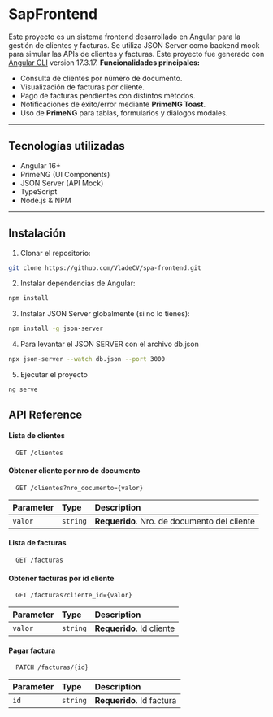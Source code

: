 # SapFrontend
Este proyecto es un sistema frontend desarrollado en Angular para la gestión de clientes y facturas.
Se utiliza JSON Server como backend mock para simular las APIs de clientes y facturas.
Este proyecto fue generado con [Angular CLI](https://github.com/angular/angular-cli) version 17.3.17.
**Funcionalidades principales:**
- Consulta de clientes por número de documento.
- Visualización de facturas por cliente.
- Pago de facturas pendientes con distintos métodos.
- Notificaciones de éxito/error mediante **PrimeNG Toast**.
- Uso de **PrimeNG** para tablas, formularios y diálogos modales.
---

## Tecnologías utilizadas
- Angular 16+
- PrimeNG (UI Components)
- JSON Server (API Mock)
- TypeScript
- Node.js & NPM

---
## Instalación
1. Clonar el repositorio:

```bash
git clone https://github.com/VladeCV/spa-frontend.git
```
2. Instalar dependencias de Angular:

```bash
npm install
```
3. Instalar JSON Server globalmente (si no lo tienes):

```bash
npm install -g json-server
```
4. Para levantar el JSON SERVER con el archivo db.json
```bash
npx json-server --watch db.json --port 3000
```
5. Ejecutar el proyecto
```bash
ng serve
```
## API Reference

#### Lista de clientes

```http
  GET /clientes
```
#### Obtener cliente por nro de documento

```http
  GET /clientes?nro_documento={valor}
```

| Parameter | Type     | Description                       |
| :-------- | :------- | :-------------------------------- |
| `valor`      | `string` | **Requerido**. Nro. de documento del cliente |

#### Lista de facturas

```http
  GET /facturas

```
#### Obtener facturas por id cliente
```http
  GET /facturas?cliente_id={valor}
```

| Parameter | Type     | Description                       |
| :-------- | :------- | :-------------------------------- |
| `valor`      | `string` | **Requerido**. Id cliente |

#### Pagar factura
```http
  PATCH /facturas/{id}
```

| Parameter | Type     | Description                       |
| :-------- | :------- | :-------------------------------- |
| `id`      | `string` | **Requerido**. Id factura |
